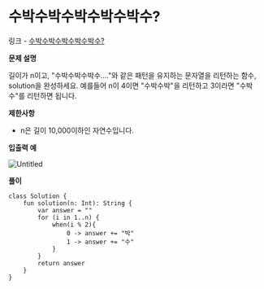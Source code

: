 # 수박수박수박수박수박수?

링크 - [수박수박수박수박수박수?](https://school.programmers.co.kr/learn/courses/30/lessons/12922)

**문제 설명**

길이가 n이고, "수박수박수박수...."와 같은 패턴을 유지하는 문자열을 리턴하는 함수, solution을 완성하세요. 예를들어 n이 4이면 "수박수박"을 리턴하고 3이라면 "수박수"를 리턴하면 됩니다.

****제한사항****

- n은 길이 10,000이하인 자연수입니다.

****입출력 예****

![Untitled](%E1%84%89%E1%85%AE%E1%84%87%E1%85%A1%E1%86%A8%E1%84%89%E1%85%AE%E1%84%87%E1%85%A1%E1%86%A8%E1%84%89%E1%85%AE%E1%84%87%E1%85%A1%E1%86%A8%E1%84%89%E1%85%AE%E1%84%87%E1%85%A1%E1%86%A8%E1%84%89%E1%85%AE%E1%84%87%E1%85%A1%E1%86%A8%E1%84%89%E1%85%AE%2002d3fc33eba448989afb5af09aab9fc4/Untitled.png)

**풀이**

```
class Solution {
    fun solution(n: Int): String {
        var answer = ""
        for (i in 1..n) {
            when(i % 2){
                0 -> answer += "박"
                1 -> answer += "수"
            }
        }
        return answer
    }
}
```